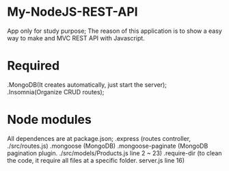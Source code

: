 # My-NodeJS-REST-API
App only for study purpose;
The reason of this application is to show a easy way to make and MVC REST API with Javascript.

# Required
.MongoDB(It creates automatically, just start the server);
.Insomnia(Organize CRUD routes);

# Node modules
All dependences are at package.json;
.express (routes controller, ./src/routes.js)
.mongoose (MongoDB)
.mongoose-paginate (MongoDB pagination plugin. ./src/models/Products.js line 2 ~ 23)
.require-dir (to clean the code, it require all files at a specific folder. server.js line 16)
